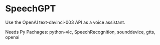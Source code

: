 # SpeechGPT
Use the OpenAI text-davinci-003 API as a voice assistant.

Needs Py Pachages: python-vlc, SpeechRecognition, sounddevice, gtts, openai
